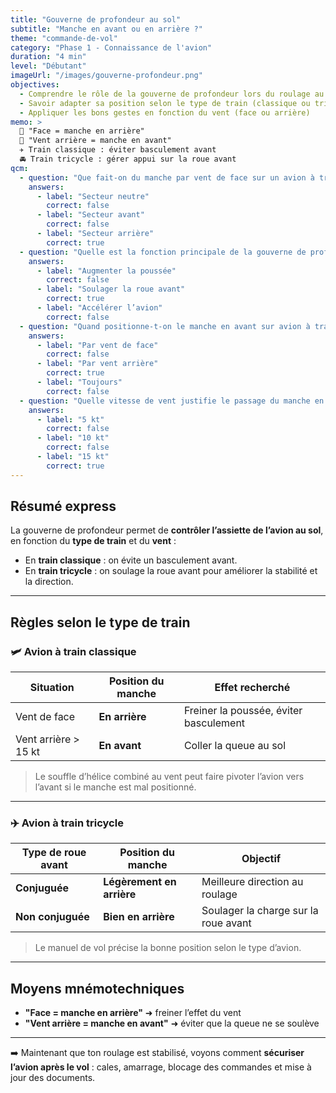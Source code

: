 ```yaml
---
title: "Gouverne de profondeur au sol"
subtitle: "Manche en avant ou en arrière ?"
theme: "commande-de-vol"
category: "Phase 1 - Connaissance de l'avion"
duration: "4 min"
level: "Débutant"
imageUrl: "/images/gouverne-profondeur.png"
objectives:
  - Comprendre le rôle de la gouverne de profondeur lors du roulage au sol
  - Savoir adapter sa position selon le type de train (classique ou tricycle)
  - Appliquer les bons gestes en fonction du vent (face ou arrière)
memo: >
  🧠 "Face = manche en arrière"  
  💨 "Vent arrière = manche en avant"  
  ✈️ Train classique : éviter basculement avant  
  🚘 Train tricycle : gérer appui sur la roue avant
qcm:
  - question: "Que fait-on du manche par vent de face sur un avion à train classique ?"
    answers:
      - label: "Secteur neutre"
        correct: false
      - label: "Secteur avant"
        correct: false
      - label: "Secteur arrière"
        correct: true
  - question: "Quelle est la fonction principale de la gouverne de profondeur sur avion à train tricycle avec roue non conjuguée ?"
    answers:
      - label: "Augmenter la poussée"
        correct: false
      - label: "Soulager la roue avant"
        correct: true
      - label: "Accélérer l’avion"
        correct: false
  - question: "Quand positionne-t-on le manche en avant sur avion à train classique ?"
    answers:
      - label: "Par vent de face"
        correct: false
      - label: "Par vent arrière"
        correct: true
      - label: "Toujours"
        correct: false
  - question: "Quelle vitesse de vent justifie le passage du manche en secteur avant ?"
    answers:
      - label: "5 kt"
        correct: false
      - label: "10 kt"
        correct: false
      - label: "15 kt"
        correct: true
---
```


## Résumé express

La gouverne de profondeur permet de **contrôler l’assiette de l’avion au sol**, en fonction du **type de train** et du **vent** :

- En **train classique** : on évite un basculement avant.
- En **train tricycle** : on soulage la roue avant pour améliorer la stabilité et la direction.

---

## Règles selon le type de train

### 🛩️ Avion à train **classique**

| Situation            | Position du manche | Effet recherché                        |
| -------------------- | ------------------ | -------------------------------------- |
| Vent de face         | **En arrière**     | Freiner la poussée, éviter basculement |
| Vent arrière > 15 kt | **En avant**       | Coller la queue au sol                 |

> Le souffle d’hélice combiné au vent peut faire pivoter l’avion vers l’avant si le manche est mal positionné.

---

### ✈️ Avion à train **tricycle**

| Type de roue avant | Position du manche        | Objectif                             |
| ------------------ | ------------------------- | ------------------------------------ |
| **Conjuguée**      | **Légèrement en arrière** | Meilleure direction au roulage       |
| **Non conjuguée**  | **Bien en arrière**       | Soulager la charge sur la roue avant |

> Le manuel de vol précise la bonne position selon le type d’avion.

---

## Moyens mnémotechniques

- **"Face = manche en arrière"** ➜ freiner l’effet du vent
- **"Vent arrière = manche en avant"** ➜ éviter que la queue ne se soulève

---

➡️ Maintenant que ton roulage est stabilisé, voyons comment **sécuriser l’avion après le vol** : cales, amarrage, blocage des commandes et mise à jour des documents.
